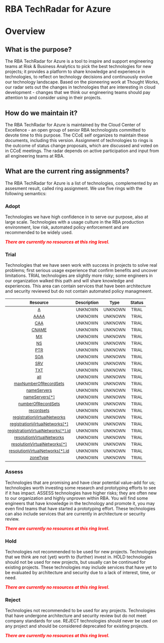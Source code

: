 
RBA TechRadar for Azure
=======================

# Overview

## What is the purpose?


The RBA TechRadar for Azure is a tool to inspire and support engineering teams at Risk & Business Analytics to pick the best technologies for new projects; it provides a platform to share knowledge and experience in technologies, to reflect on technology decisions and continuously evolve our technology landscape.  Based on the pioneering work at Thought Works, our radar sets out the changes in technologies that are interesting in cloud development - changes that we think our engineering teams should pay attention to and consider using in their projects.
## How do we maintain it?


The RBA TechRadar for Azure is maintained by the Cloud Center of Excellence - an open group of senior RBA technologists committed to devote time to this purpose.  The CCoE self organizes to maintain these documents, including this version.  Assignment of technologies to rings is the outcome of status change proposals, which are discussed and voted on in CCoE meetings.  The radar depends on active participation and input from all engineering teams at RBA.
## What are the current ring assignments?


The RBA TechRadar for Azure is a list of technologies, complemented by an assesment result, called ring assignment.  We use five rings with the following semantics:
### Adopt


Technologies we have high confidence in to serve our purpose, also at large scale.  Technologies with a usage culture in the RBA production environment, low risk, automated policy enforcement and are recommended to be widely used.  
  
***<font color="red"> There are currently no resources at this ring level. </font>***
### Trial


Technologies that we have seen work with success in projects to solve real problems;  first serious usage experience that confirm benefits and uncover limitations.  TRIAL technologies are slightly more risky; some engineers in our organization walked this path and will share knowledge and experiences.  This area can contain services that have been architecture and security reviewed but do not contain automated policy managmeent.  

|<sub>Resource</sub>|<sub>Description</sub>|<sub>Type</sub>|<sub>Status</sub>|
| :---: | :---: | :---: | :---: |
|<sub>[A](https://github.com/openrba/python-azure-techradar/tree/master/Microsoft.Network/dnszones/A)</sub>|<sub>UNKNOWN</sub>|<sub>UNKNOWN</sub>|<sub>TRIAL</sub>|
|<sub>[AAAA](https://github.com/openrba/python-azure-techradar/tree/master/Microsoft.Network/dnszones/AAAA)</sub>|<sub>UNKNOWN</sub>|<sub>UNKNOWN</sub>|<sub>TRIAL</sub>|
|<sub>[CAA](https://github.com/openrba/python-azure-techradar/tree/master/Microsoft.Network/dnszones/CAA)</sub>|<sub>UNKNOWN</sub>|<sub>UNKNOWN</sub>|<sub>TRIAL</sub>|
|<sub>[CNAME](https://github.com/openrba/python-azure-techradar/tree/master/Microsoft.Network/dnszones/CNAME)</sub>|<sub>UNKNOWN</sub>|<sub>UNKNOWN</sub>|<sub>TRIAL</sub>|
|<sub>[MX](https://github.com/openrba/python-azure-techradar/tree/master/Microsoft.Network/dnszones/MX)</sub>|<sub>UNKNOWN</sub>|<sub>UNKNOWN</sub>|<sub>TRIAL</sub>|
|<sub>[NS](https://github.com/openrba/python-azure-techradar/tree/master/Microsoft.Network/dnszones/NS)</sub>|<sub>UNKNOWN</sub>|<sub>UNKNOWN</sub>|<sub>TRIAL</sub>|
|<sub>[PTR](https://github.com/openrba/python-azure-techradar/tree/master/Microsoft.Network/dnszones/PTR)</sub>|<sub>UNKNOWN</sub>|<sub>UNKNOWN</sub>|<sub>TRIAL</sub>|
|<sub>[SOA](https://github.com/openrba/python-azure-techradar/tree/master/Microsoft.Network/dnszones/SOA)</sub>|<sub>UNKNOWN</sub>|<sub>UNKNOWN</sub>|<sub>TRIAL</sub>|
|<sub>[SRV](https://github.com/openrba/python-azure-techradar/tree/master/Microsoft.Network/dnszones/SRV)</sub>|<sub>UNKNOWN</sub>|<sub>UNKNOWN</sub>|<sub>TRIAL</sub>|
|<sub>[TXT](https://github.com/openrba/python-azure-techradar/tree/master/Microsoft.Network/dnszones/TXT)</sub>|<sub>UNKNOWN</sub>|<sub>UNKNOWN</sub>|<sub>TRIAL</sub>|
|<sub>[all](https://github.com/openrba/python-azure-techradar/tree/master/Microsoft.Network/dnszones/all)</sub>|<sub>UNKNOWN</sub>|<sub>UNKNOWN</sub>|<sub>TRIAL</sub>|
|<sub>[maxNumberOfRecordSets](https://github.com/openrba/python-azure-techradar/tree/master/Microsoft.Network/dnszones/maxNumberOfRecordSets)</sub>|<sub>UNKNOWN</sub>|<sub>UNKNOWN</sub>|<sub>TRIAL</sub>|
|<sub>[nameServers](https://github.com/openrba/python-azure-techradar/tree/master/Microsoft.Network/dnszones/nameServers)</sub>|<sub>UNKNOWN</sub>|<sub>UNKNOWN</sub>|<sub>TRIAL</sub>|
|<sub>[nameServers[*]](https://github.com/openrba/python-azure-techradar/tree/master/Microsoft.Network/dnszones/nameServers[*])</sub>|<sub>UNKNOWN</sub>|<sub>UNKNOWN</sub>|<sub>TRIAL</sub>|
|<sub>[numberOfRecordSets](https://github.com/openrba/python-azure-techradar/tree/master/Microsoft.Network/dnszones/numberOfRecordSets)</sub>|<sub>UNKNOWN</sub>|<sub>UNKNOWN</sub>|<sub>TRIAL</sub>|
|<sub>[recordsets](https://github.com/openrba/python-azure-techradar/tree/master/Microsoft.Network/dnszones/recordsets)</sub>|<sub>UNKNOWN</sub>|<sub>UNKNOWN</sub>|<sub>TRIAL</sub>|
|<sub>[registrationVirtualNetworks](https://github.com/openrba/python-azure-techradar/tree/master/Microsoft.Network/dnszones/registrationVirtualNetworks)</sub>|<sub>UNKNOWN</sub>|<sub>UNKNOWN</sub>|<sub>TRIAL</sub>|
|<sub>[registrationVirtualNetworks[*]](https://github.com/openrba/python-azure-techradar/tree/master/Microsoft.Network/dnszones/registrationVirtualNetworks[*])</sub>|<sub>UNKNOWN</sub>|<sub>UNKNOWN</sub>|<sub>TRIAL</sub>|
|<sub>[registrationVirtualNetworks[*].id](https://github.com/openrba/python-azure-techradar/tree/master/Microsoft.Network/dnszones/registrationVirtualNetworks[*].id)</sub>|<sub>UNKNOWN</sub>|<sub>UNKNOWN</sub>|<sub>TRIAL</sub>|
|<sub>[resolutionVirtualNetworks](https://github.com/openrba/python-azure-techradar/tree/master/Microsoft.Network/dnszones/resolutionVirtualNetworks)</sub>|<sub>UNKNOWN</sub>|<sub>UNKNOWN</sub>|<sub>TRIAL</sub>|
|<sub>[resolutionVirtualNetworks[*]](https://github.com/openrba/python-azure-techradar/tree/master/Microsoft.Network/dnszones/resolutionVirtualNetworks[*])</sub>|<sub>UNKNOWN</sub>|<sub>UNKNOWN</sub>|<sub>TRIAL</sub>|
|<sub>[resolutionVirtualNetworks[*].id](https://github.com/openrba/python-azure-techradar/tree/master/Microsoft.Network/dnszones/resolutionVirtualNetworks[*].id)</sub>|<sub>UNKNOWN</sub>|<sub>UNKNOWN</sub>|<sub>TRIAL</sub>|
|<sub>[zoneType](https://github.com/openrba/python-azure-techradar/tree/master/Microsoft.Network/dnszones/zoneType)</sub>|<sub>UNKNOWN</sub>|<sub>UNKNOWN</sub>|<sub>TRIAL</sub>|

### Assess


Technologies that are promising and have clear potential value-add for us; technologies worth investing some research and prototyping efforts to see if it has impact.  ASSESS technologies have higher risks;  they are often new to our organization and highly unproven within RBA.  You will find some engineers that have knowledge in the technology and promote it, you may even find teams that have started a prototyping effort.  These technologies can also include services that are currently in architecture or security review.  
  
***<font color="red"> There are currently no resources at this ring level. </font>***
### Hold


Technologies not recommended to be used for new projects. Technologies that we think are not (yet) worth to (further) invest in.  HOLD technologies should not be used for new projects, but usually can be continued for existing projects.  These technologies may include services that have yet to be evaluated by architecture and security due to a lack of interest, time, or need.  
  
***<font color="red"> There are currently no resources at this ring level. </font>***
### Reject


Technologies not recommended to be used for any projects. Technologies that have undergone architecture and security review but do not meet company standards for use.  REJECT technologies should never be used on any project and should be considered deprecated for existing projects.  
  
***<font color="red"> There are currently no resources at this ring level. </font>***